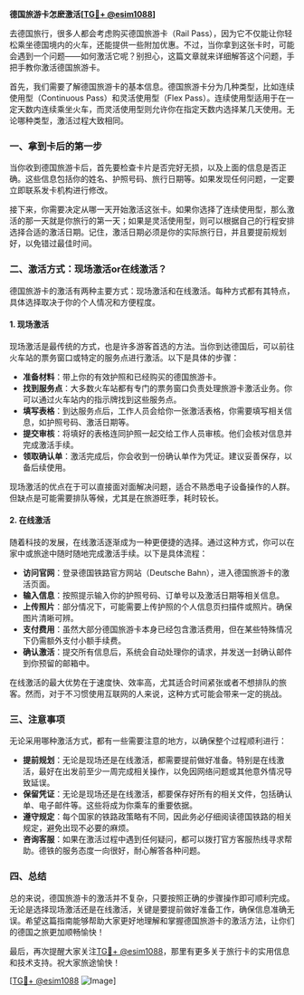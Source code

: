 **德国旅游卡怎麽激活[[TG💪+ @esim1088](https://t.me/s/esim1088)]**

去德国旅行，很多人都会考虑购买德国旅游卡（Rail Pass），因为它不仅能让你轻松乘坐德国境内的火车，还能提供一些附加优惠。不过，当你拿到这张卡时，可能会遇到一个问题——如何激活它呢？别担心，这篇文章就来详细解答这个问题，手把手教你激活德国旅游卡。

首先，我们需要了解德国旅游卡的基本信息。德国旅游卡分为几种类型，比如连续使用型（Continuous Pass）和灵活使用型（Flex Pass）。连续使用型适用于在一定天数内连续乘坐火车，而灵活使用型则允许你在指定天数内选择某几天使用。无论哪种类型，激活过程大致相同。

### 一、拿到卡后的第一步

当你收到德国旅游卡后，首先要检查卡片是否完好无损，以及上面的信息是否正确。这些信息包括你的姓名、护照号码、旅行日期等。如果发现任何问题，一定要立即联系发卡机构进行修改。

接下来，你需要决定从哪一天开始激活这张卡。如果你选择了连续使用型，那么激活的那一天就是你旅行的第一天；如果是灵活使用型，则可以根据自己的行程安排选择合适的激活日期。记住，激活日期必须是你的实际旅行日，并且要提前规划好，以免错过最佳时间。

### 二、激活方式：现场激活or在线激活？

德国旅游卡的激活有两种主要方式：现场激活和在线激活。每种方式都有其特点，具体选择取决于你的个人情况和方便程度。

#### 1. 现场激活

现场激活是最传统的方式，也是许多游客首选的方法。当你到达德国后，可以前往火车站的票务窗口或特定的服务点进行激活。以下是具体的步骤：

- **准备材料**：带上你的有效护照和已经购买的德国旅游卡。
- **找到服务点**：大多数火车站都有专门的票务窗口负责处理旅游卡激活业务。你可以通过火车站内的指示牌找到这些服务点。
- **填写表格**：到达服务点后，工作人员会给你一张激活表格，你需要填写相关信息，如护照号码、激活日期等。
- **提交审核**：将填好的表格连同护照一起交给工作人员审核。他们会核对信息并完成激活手续。
- **领取确认单**：激活完成后，你会收到一份确认单作为凭证。建议妥善保存，以备后续使用。

现场激活的优点在于可以直接面对面解决问题，适合不熟悉电子设备操作的人群。但缺点是可能需要排队等候，尤其是在旅游旺季，耗时较长。

#### 2. 在线激活

随着科技的发展，在线激活逐渐成为一种更便捷的选择。通过这种方式，你可以在家中或旅途中随时随地完成激活手续。以下是具体流程：

- **访问官网**：登录德国铁路官方网站（Deutsche Bahn），进入德国旅游卡的激活页面。
- **输入信息**：按照提示输入你的护照号码、订单号以及激活日期等相关信息。
- **上传照片**：部分情况下，可能需要上传护照的个人信息页扫描件或照片。确保图片清晰可辨。
- **支付费用**：虽然大部分德国旅游卡本身已经包含激活费用，但在某些特殊情况下仍需额外支付小额手续费。
- **确认激活**：提交所有信息后，系统会自动处理你的请求，并发送一封确认邮件到你预留的邮箱中。

在线激活的最大优势在于速度快、效率高，尤其适合时间紧张或者不想排队的旅客。然而，对于不习惯使用互联网的人来说，这种方式可能会带来一定的挑战。

### 三、注意事项

无论采用哪种激活方式，都有一些需要注意的地方，以确保整个过程顺利进行：

- **提前规划**：无论是现场还是在线激活，都需要提前做好准备。特别是在线激活，最好在出发前至少一周完成相关操作，以免因网络问题或其他意外情况导致延误。
- **保留凭证**：无论是现场还是在线激活，都要保存好所有的相关文件，包括确认单、电子邮件等。这些将成为你乘车的重要依据。
- **遵守规定**：每个国家的铁路政策略有不同，因此务必仔细阅读德国铁路的相关规定，避免出现不必要的麻烦。
- **咨询客服**：如果在激活过程中遇到任何疑问，都可以拨打官方客服热线寻求帮助。德铁的服务态度一向很好，耐心解答各种问题。

### 四、总结

总的来说，德国旅游卡的激活并不复杂，只要按照正确的步骤操作即可顺利完成。无论是选择现场激活还是在线激活，关键是要提前做好准备工作，确保信息准确无误。希望这篇指南能够帮助大家更好地理解和掌握德国旅游卡的激活方法，让你们的德国之旅更加顺畅愉快！

最后，再次提醒大家关注[TG💪+ @esim1088](https://t.me/s/esim1088)，那里有更多关于旅行卡的实用信息和技术支持。祝大家旅途愉快！

[[TG💪+ @esim1088](https://t.me/s/esim1088) ![Image](https://i.postimg.cc/4NQfJmqS/Snipaste-2025-05-13-00-14-12.png)]